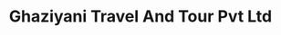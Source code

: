 ---
title: "Ghaziyani Travel And Tour Pvt Ltd"
url: /karachi/ghaziyani-travel-and-tour-pvt-ltd/
shop: travel agency
---